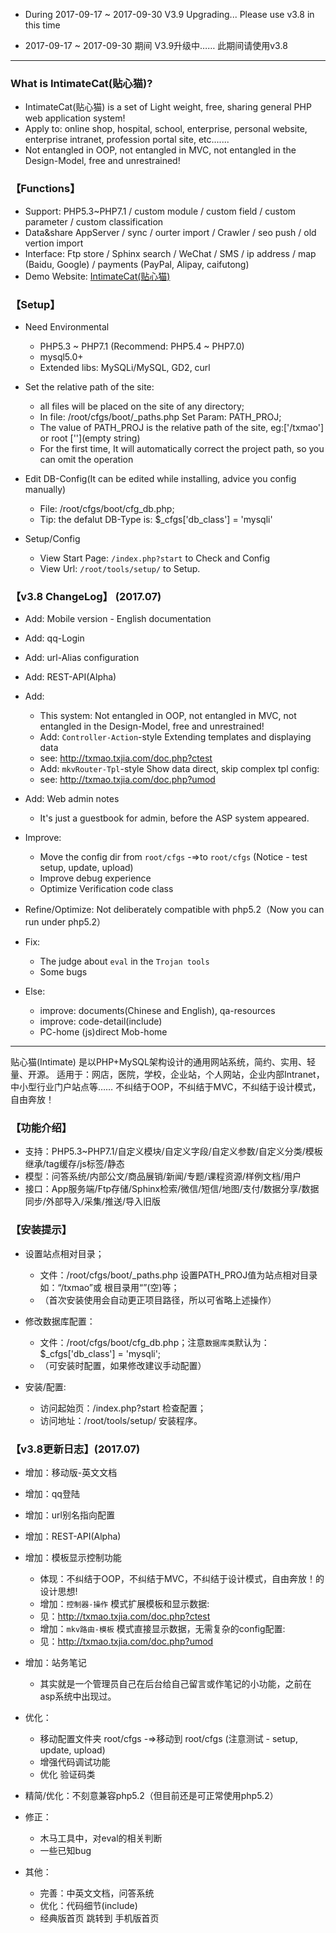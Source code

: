 
* During 2017-09-17 ~ 2017-09-30 
V3.9 Upgrading... Please use v3.8 in this time

* 2017-09-17 ~ 2017-09-30 期间 
V3.9升级中…… 此期间请使用v3.8

--- --- --- --- --- --- --- --- --- 

### What is IntimateCat(贴心猫)?

* IntimateCat(贴心猫) is a set of Light weight, free, sharing general PHP web application system!
* Apply to: online shop, hospital, school, enterprise, personal website, enterprise intranet, profession portal site, etc.......
* Not entangled in OOP, not entangled in MVC, not entangled in the Design-Model, free and unrestrained!

### 【Functions】

* Support: PHP5.3~PHP7.1 / custom module / custom field / custom parameter / custom classification
* Data&share AppServer / sync / ourter import / Crawler / seo push / old vertion import
* Interface: Ftp store / Sphinx search / WeChat / SMS / ip address / map (Baidu, Google) / payments (PayPal, Alipay, caifutong)
* Demo Website: [IntimateCat(贴心猫)](http://txmao.txjia.com/)

### 【Setup】

* Need Environmental
  - PHP5.3 ~ PHP7.1 (Recommend: PHP5.4 ~ PHP7.0)
  - mysql5.0+
  - Extended libs: MySQLi/MySQL, GD2, curl

* Set the relative path of the site: 
  - all files will be placed on the site of any directory; 
  - In file: /root/cfgs/boot/_paths.php Set Param: PATH_PROJ; 
  - The value of PATH_PROJ is the relative path of the site, eg:['/txmao'] or root [''](empty string)
  - For the first time, It will automatically correct the project path, so you can omit the operation

* Edit DB-Config(It can be edited while installing, advice you config manually) 
  - File: /root/cfgs/boot/cfg_db.php; 
  - Tip: the defalut DB-Type is: $_cfgs['db_class'] = 'mysqli'

* Setup/Config 
  - View Start Page: `/index.php?start` to Check and Config
  - View Url: `/root/tools/setup/` to Setup.

### 【v3.8 ChangeLog】 (2017.07)

* Add: Mobile version - English documentation
* Add: qq-Login
* Add: url-Alias configuration
* Add: REST-API(Alpha)

* Add: 
  - This system: Not entangled in OOP, not entangled in MVC, not entangled in the Design-Model, free and unrestrained!
  - Add: `Controller-Action`-style Extending templates and displaying data
  - see: http://txmao.txjia.com/doc.php?ctest
  - Add: `mkvRouter-Tpl`-style Show data direct, skip complex tpl config:
  - see: http://txmao.txjia.com/doc.php?umod

* Add: Web admin notes
  - It's just a guestbook for admin, before the ASP system appeared.

* Improve: 
  - Move the config dir from `root/cfgs` -=>to `root/cfgs` (Notice - test setup, update, upload)
  - Improve debug experience
  - Optimize Verification code class

* Refine/Optimize: Not deliberately compatible with php5.2（Now you can run under php5.2）

* Fix: 
  - The judge about `eval` in the `Trojan tools`
  - Some bugs

* Else: 
  - improve: documents(Chinese and English), qa-resources
  - improve: code-detail(include)
  - PC-home (js)direct Mob-home


--- --- --- --- --- --- --- --- --- 

贴心猫(Intimate) 是以PHP+MySQL架构设计的通用网站系统，简约、实用、轻量、开源。
适用于：网店，医院，学校，企业站，个人网站，企业内部Intranet，中小型行业门户站点等……
不纠结于OOP，不纠结于MVC，不纠结于设计模式，自由奔放！

### 【功能介绍】

* 支持：PHP5.3~PHP7.1/自定义模块/自定义字段/自定义参数/自定义分类/模板继承/tag缓存/js标签/静态
* 模型：问答系统/内部公文/商品展销/新闻/专题/课程资源/样例文档/用户
* 接口：App服务端/Ftp存储/Sphinx检索/微信/短信/地图/支付/数据分享/数据同步/外部导入/采集/推送/导入旧版

### 【安装提示】

* 设置站点相对目录；
  - 文件：/root/cfgs/boot/_paths.php 设置PATH_PROJ值为站点相对目录如：“/txmao”或 根目录用“”(空)等；
  - （首次安装使用会自动更正项目路径，所以可省略上述操作）

* 修改数据库配置：
  - 文件：/root/cfgs/boot/cfg_db.php；注意`数据库类`默认为：$_cfgs['db_class'] = 'mysqli';
  - （可安装时配置，如果修改建议手动配置）

* 安装/配置: 
  - 访问起始页：/index.php?start 检查配置；
  - 访问地址：/root/tools/setup/ 安装程序。


### 【v3.8更新日志】(2017.07)

* 增加：移动版-英文文档
* 增加：qq登陆
* 增加：url别名指向配置
* 增加：REST-API(Alpha)

* 增加：模板显示控制功能
  - 体现：不纠结于OOP，不纠结于MVC，不纠结于设计模式，自由奔放！的设计思想!
  - 增加：`控制器-操作` 模式扩展模板和显示数据:
  - 见：http://txmao.txjia.com/doc.php?ctest
  - 增加：`mkv路由-模板` 模式直接显示数据，无需复杂的config配置:
  - 见：http://txmao.txjia.com/doc.php?umod

* 增加：站务笔记
  - 其实就是一个管理员自己在后台给自己留言或作笔记的小功能，之前在asp系统中出现过。

* 优化：
  - 移动配置文件夹 root/cfgs -=>移动到 root/cfgs (注意测试 - setup, update, upload)
  - 增强代码调试功能
  - 优化 验证码类

* 精简/优化：不刻意兼容php5.2（但目前还是可正常使用php5.2）

* 修正：
  - 木马工具中，对eval的相关判断
  - 一些已知bug

* 其他：
  - 完善：中英文文档，问答系统
  - 优化：代码细节(include)
  - 经典版首页 跳转到 手机版首页
 
